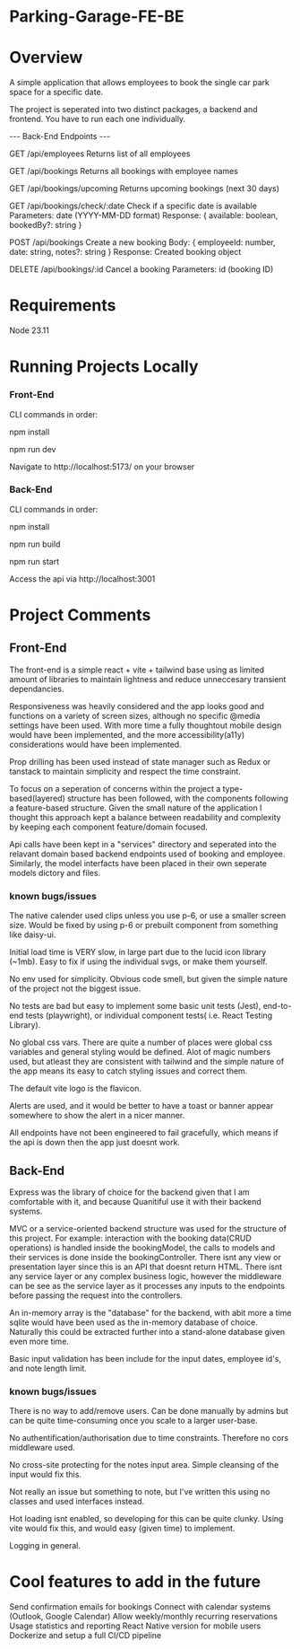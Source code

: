 # Parking-Garage-FE-BE

# Overview

A simple application that allows employees to book the single car park space for a specific date.

The project is seperated into two distinct packages, a backend and frontend. You have to run each one individually.

--- Back-End Endpoints ---

GET /api/employees
Returns list of all employees

GET /api/bookings
Returns all bookings with employee names

GET /api/bookings/upcoming
Returns upcoming bookings (next 30 days)

GET /api/bookings/check/:date
Check if a specific date is available
Parameters: date (YYYY-MM-DD format)
Response: { available: boolean, bookedBy?: string }

POST /api/bookings
Create a new booking
Body: { employeeId: number, date: string, notes?: string }
Response: Created booking object

DELETE /api/bookings/:id
Cancel a booking
Parameters: id (booking ID)

# Requirements

Node 23.11

# Running Projects Locally

### Front-End

CLI commands in order:

npm install

npm run dev


Navigate to http://localhost:5173/ on your browser

### Back-End

CLI commands in order:

npm install

npm run build

npm run start


Access the api via http://localhost:3001

# Project Comments

## Front-End

The front-end is a simple react + vite + tailwind base using as limited amount of libraries to maintain lightness and reduce unneccesary transient dependancies.

Responsiveness was heavily considered and the app looks good and functions on a variety of screen sizes, although no specific @media settings have been used. With more time a fully thoughtout mobile design would have been implemented, and the more accessibility(a11y) considerations would have been implemented.

Prop drilling has been used instead of state manager such as Redux or tanstack to maintain simplicity and respect the time constraint.

To focus on a seperation of concerns within the project a type-based(layered) structure has been followed, with the components following a feature-based structure. Given the small nature of the application I thought this approach kept a balance between readability and complexity by keeping each component feature/domain focused.

Api calls have been kept in a "services" directory and seperated into the relavant domain based backend endpoints used of booking and employee. Similarly, the model interfacts have been placed in their own seperate models dictory and files.

### known bugs/issues

The native calender used clips unless you use p-6, or use a smaller screen size. Would be fixed by using p-6 or prebuilt component from something like daisy-ui.

Initial load time is VERY slow, in large part due to the lucid icon library (~1mb). Easy to fix if using the individual svgs, or make them yourself.

No env used for simplicity. Obvious code smell, but given the simple nature of the project not the biggest issue.

No tests are bad but easy to implement some basic unit tests (Jest), end-to-end tests (playwright), or individual component tests( i.e. React Testing Library).

No global css vars. There are quite a number of places were global css variables and general styling would be defined. Alot of magic numbers used, but atleast they are consistent with tailwind and the simple nature of the app means its easy to catch styling issues and correct them.

The default vite logo is the flavicon.

Alerts are used, and it would be better to have a toast or banner appear somewhere to show the alert in a nicer manner.

All endpoints have not been engineered to fail gracefully, which means if the api is down then the app just doesnt work.

## Back-End


Express was the library of choice for the backend given that I am comfortable with it, and because Quanitiful use it with their backend systems.

MVC or a service-oriented backend structure was used for the structure of this project. For example: interaction with the booking data(CRUD operations) is handled inside the bookingModel, the calls to models and their services is done inside the bookingController. There isnt any view or presentation layer since this is an API that doesnt return HTML. There isnt any service layer or any complex business logic, however the middleware can be see as the service layer as it processes any inputs to the endpoints before passing the request into the controllers. 

An in-memory array is the "database" for the backend, with abit more a time sqlite would have been used as the in-memory database of choice. Naturally this could be extracted further into a stand-alone database given even more time.

Basic input validation has been include for the input dates, employee id's, and note length limit.

### known bugs/issues

There is no way to add/remove users. Can be done manually by admins but can be quite time-consuming once you scale to a larger user-base.

No authentification/authorisation due to time constraints. Therefore no cors middleware used.

No cross-site protecting for the notes input area. Simple cleansing of the input would fix this.

Not really an issue but something to note, but I've written this using no classes and used interfaces instead.

Hot loading isnt enabled, so developing for this can be quite clunky. Using vite would fix this, and would easy (given time) to implement.

Logging in general.

# Cool features to add in the future

Send confirmation emails for bookings
Connect with calendar systems (Outlook, Google Calendar)
Allow weekly/monthly recurring reservations
Usage statistics and reporting
React Native version for mobile users
Dockerize and setup a full CI/CD pipeline
